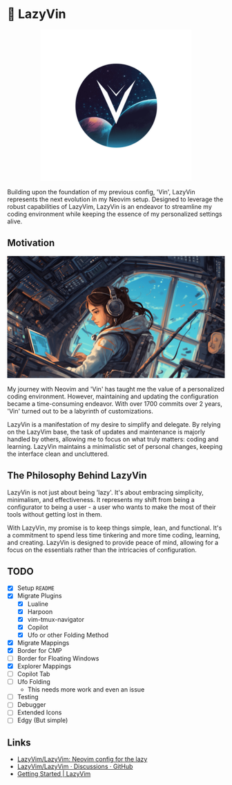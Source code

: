 # 🚀 LazyVin

<p align="center">
  <img src="./assets/logo.png" height="350px" />
</p>

Building upon the foundation of my previous config, 'Vin', LazyVin represents the next evolution in my Neovim setup. Designed to leverage the robust capabilities of LazyVim, LazyVin is an endeavor to streamline my coding environment while keeping the essence of my personalized settings alive.

## Motivation

<img src="./assets/illustration.png" />

My journey with Neovim and 'Vin' has taught me the value of a personalized coding environment. However, maintaining and updating the configuration became a time-consuming endeavor. With over 1700 commits over 2 years, 'Vin' turned out to be a labyrinth of customizations.

LazyVin is a manifestation of my desire to simplify and delegate. By relying on the LazyVim base, the task of updates and maintenance is majorly handled by others, allowing me to focus on what truly matters: coding and learning. LazyVin maintains a minimalistic set of personal changes, keeping the interface clean and uncluttered.

## The Philosophy Behind LazyVin

LazyVin is not just about being 'lazy'. It's about embracing simplicity, minimalism, and effectiveness. It represents my shift from being a configurator to being a user - a user who wants to make the most of their tools without getting lost in them.

With LazyVin, my promise is to keep things simple, lean, and functional. It's a commitment to spend less time tinkering and more time coding, learning, and creating. LazyVin is designed to provide peace of mind, allowing for a focus on the essentials rather than the intricacies of configuration.

## TODO

- [x] Setup `README`
- [x] Migrate Plugins
  - [x] Lualine
  - [x] Harpoon
  - [x] vim-tmux-navigator
  - [x] Copilot
  - [x] Ufo or other Folding Method
- [x] Migrate Mappings
- [x] Border for CMP
- [ ] Border for Floating Windows
- [x] Explorer Mappings
- [ ] Copilot Tab
- [ ] Ufo Folding
  - This needs more work and even an issue
- [ ] Testing
- [ ] Debugger
- [ ] Extended Icons
- [ ] Edgy (But simple)

## Links

- [LazyVim/LazyVim: Neovim config for the lazy](https://github.com/LazyVim/LazyVim)
- [LazyVim/LazyVim · Discussions · GitHub](https://github.com/LazyVim/LazyVim/discussions?discussions_q=is:open+vscode)
- [Getting Started | LazyVim](https://www.lazyvim.org/)
